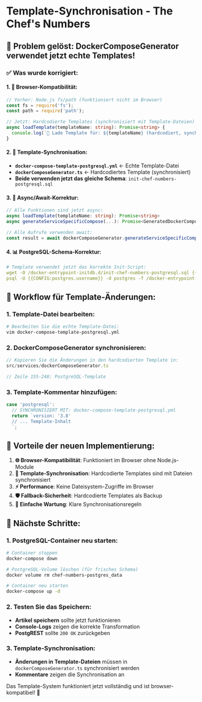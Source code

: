 # Template-Synchronisation - The Chef's Numbers

## 🎯 **Problem gelöst: DockerComposeGenerator verwendet jetzt echte Templates!**

### **✅ Was wurde korrigiert:**

#### **1. 🔧 Browser-Kompatibilität:**
```typescript
// Vorher: Node.js fs/path (funktioniert nicht im Browser)
const fs = require('fs');
const path = require('path');

// Jetzt: Hardcodierte Templates (synchronisiert mit Template-Dateien)
async loadTemplate(templateName: string): Promise<string> {
  console.log(`🔄 Lade Template für: ${templateName} (hardcodiert, synchronisiert mit docker-compose-template-${templateName}.yml)`);
}
```

#### **2. 📁 Template-Synchronisation:**
- **`docker-compose-template-postgresql.yml`** ← Echte Template-Datei
- **`dockerComposeGenerator.ts`** ← Hardcodiertes Template (synchronisiert)
- **Beide verwenden jetzt das gleiche Schema**: `init-chef-numbers-postgresql.sql`

#### **3. 🔄 Async/Await-Korrektur:**
```typescript
// Alle Funktionen sind jetzt async:
async loadTemplate(templateName: string): Promise<string>
async generateServiceSpecificCompose(...): Promise<GeneratedDockerCompose>

// Alle Aufrufe verwenden await:
const result = await dockerComposeGenerator.generateServiceSpecificCompose('postgresql', config);
```

#### **4. 📊 PostgreSQL-Schema-Korrektur:**
```yaml
# Template verwendet jetzt das korrekte Init-Script:
wget -O /docker-entrypoint-initdb.d/init-chef-numbers-postgresql.sql {{FUNCTION:getFrontendUrl}}/init-scripts/init-chef-numbers-postgresql.sql
psql -U {{CONFIG:postgres.username}} -d postgres -f /docker-entrypoint-initdb.d/init-chef-numbers-postgresql.sql
```

## 🔄 **Workflow für Template-Änderungen:**

### **1. Template-Datei bearbeiten:**
```bash
# Bearbeiten Sie die echte Template-Datei:
vim docker-compose-template-postgresql.yml
```

### **2. DockerComposeGenerator synchronisieren:**
```typescript
// Kopieren Sie die Änderungen in den hardcodierten Template in:
src/services/dockerComposeGenerator.ts

// Zeile 155-248: PostgreSQL-Template
```

### **3. Template-Kommentar hinzufügen:**
```typescript
case 'postgresql':
  // SYNCHRONISIERT MIT: docker-compose-template-postgresql.yml
  return `version: '3.8'
  // ... Template-Inhalt
  `;
```

## 🎯 **Vorteile der neuen Implementierung:**

1. **🌐 Browser-Kompatibilität**: Funktioniert im Browser ohne Node.js-Module
2. **🔄 Template-Synchronisation**: Hardcodierte Templates sind mit Dateien synchronisiert
3. **⚡ Performance**: Keine Dateisystem-Zugriffe im Browser
4. **🛡️ Fallback-Sicherheit**: Hardcodierte Templates als Backup
5. **📝 Einfache Wartung**: Klare Synchronisationsregeln

## 🚀 **Nächste Schritte:**

### **1. PostgreSQL-Container neu starten:**
```bash
# Container stoppen
docker-compose down

# PostgreSQL-Volume löschen (für frisches Schema)
docker volume rm chef-numbers-postgres_data

# Container neu starten
docker-compose up -d
```

### **2. Testen Sie das Speichern:**
- **Artikel speichern** sollte jetzt funktionieren
- **Console-Logs** zeigen die korrekte Transformation
- **PostgREST** sollte `200 OK` zurückgeben

### **3. Template-Synchronisation:**
- **Änderungen in Template-Dateien** müssen in `dockerComposeGenerator.ts` synchronisiert werden
- **Kommentare** zeigen die Synchronisation an

Das Template-System funktioniert jetzt vollständig und ist browser-kompatibel! 🎉
